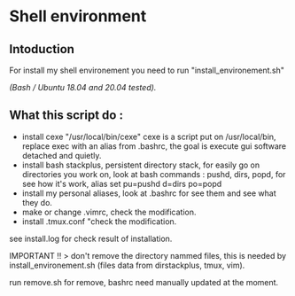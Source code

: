# Shell environment 

## Intoduction 
For install my shell environement you need to run "install_environement.sh"

_(Bash / Ubuntu 18.04 and 20.04 tested)._

## What this script do : 
* install cexe "/usr/local/bin/cexe" cexe is a script put on /usr/local/bin, replace exec with an alias from .bashrc, the goal is execute gui software detached and quietly. 
* install bash stackplus, persistent directory stack, for easily go on directories you work on, look at bash commands : pushd, dirs, popd, for see how it's work, alias set pu=pushd d=dirs po=popd 
* install my personal aliases, look at .bashrc for see them and see what they do.
* make or change .vimrc, check the modification.
* install .tmux.conf "check the modification.

see install.log for check result of installation.

IMPORTANT !! >  don't remove the directory nammed files, this is needed by install_environement.sh (files data from dirstackplus, tmux, vim). 

run remove.sh for remove, bashrc need manually updated at the moment. 
